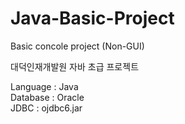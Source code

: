 # Java-Basic-Project
Basic concole project (Non-GUI)

대덕인재개발원 자바 초급 프로젝트 <br/>

Language : Java <br/>
Database : Oracle <br/>
JDBC : ojdbc6.jar <br/>
